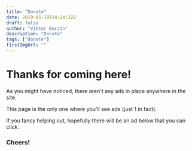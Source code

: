 ```yaml
---
title: "Donate"
date: 2019-05-18T14:24:22Z
draft: false
author: "Viktor Barzin"
description: "Donate"
tags: ["donate"]
firstImgUrl: ""
---
```


# Thanks for coming here!

As you might have noticed, there aren't any ads in place anywhere in the site.

This page is the only one where you'll see ads (just 1 in fact).

If you fancy helping out, hopefully there will be an ad below that you can click.

<script async src="//pagead2.googlesyndication.com/pagead/js/adsbygoogle.js"></script>
<script>
  (adsbygoogle = window.adsbygoogle || []).push({
    google_ad_client: "ca-pub-9755293925267478",
    enable_page_level_ads: true
  });
</script>

### Cheers!
